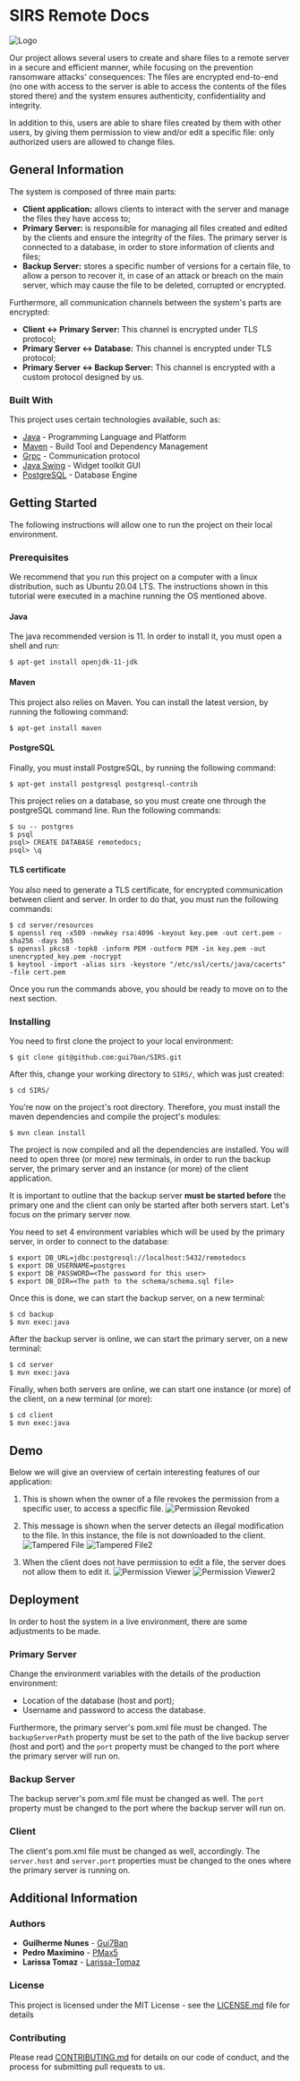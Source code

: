 # SIRS Remote Docs

![Logo](hacker.png)

Our project allows several users to create and share files to a remote server in a secure and efficient manner, while focusing on the prevention ransomware attacks' consequences:
The files are encrypted end-to-end (no one with access to the server is able to access the contents of the files stored there)
and the system ensures authenticity, confidentiality and integrity.

In addition to this, users are able to share files created by them with other users, by giving them permission to view and/or edit
a specific file: only authorized users are allowed to change files.

## General Information

The system is composed of three main parts:
- **Client application:** allows clients to interact with the server and manage the files they have access to;
- **Primary Server:** is responsible for managing all files created and edited by the clients and ensure the integrity of the files.
  The primary server is connected to a database, in order to store information of clients and files;
- **Backup Server:** stores a specific number of versions for a certain file, to allow a person to recover it, in case of an attack
  or breach on the main server, which may cause the file to be deleted, corrupted or encrypted.
  
Furthermore, all communication channels between the system's parts are encrypted:
- **Client <-> Primary Server:** This channel is encrypted under TLS protocol;
- **Primary Server <-> Database:** This channel is encrypted under TLS protocol;
- **Primary Server <-> Backup Server:** This channel is encrypted with a custom protocol designed by us.

### Built With

This project uses certain technologies available, such as:

* [Java](https://openjdk.java.net/) - Programming Language and Platform
* [Maven](https://maven.apache.org/) - Build Tool and Dependency Management
* [Grpc](https://grpc.io/docs/languages/java/basics/) - Communication protocol
* [Java Swing](https://netbeans.apache.org/kb/docs/java/quickstart-gui.html) - Widget toolkit GUI
* [PostgreSQL](https://www.postgresql.org/) - Database Engine

## Getting Started

The following instructions will allow one to run the project on their local environment.

### Prerequisites

We recommend that you run this project on a computer with a linux distribution, such as Ubuntu 20.04 LTS.
The instructions shown in this tutorial were executed in a machine running the OS mentioned above.

#### Java

The java recommended version is 11. In order to install it, you must open a shell and run:
```shell
$ apt-get install openjdk-11-jdk
```

#### Maven

This project also relies on Maven. You can install the latest version, by running the following command:
```shell
$ apt-get install maven
```

#### PostgreSQL
Finally, you must install PostgreSQL, by running the following command:
```shell
$ apt-get install postgresql postgresql-contrib
```

This project relies on a database, so you must create one through the postgreSQL command line. Run the following commands:
```shell
$ su -- postgres
$ psql
psql> CREATE DATABASE remotedocs;
psql> \q
```

#### TLS certificate
You also need to generate a TLS certificate, for encrypted communication between client and server. In order to do that,
you must run the following commands:
```shell
$ cd server/resources
$ openssl req -x509 -newkey rsa:4096 -keyout key.pem -out cert.pem -sha256 -days 365
$ openssl pkcs8 -topk8 -inform PEM -outform PEM -in key.pem -out unencrypted_key.pem -nocrypt
$ keytool -import -alias sirs -keystore "/etc/ssl/certs/java/cacerts" -file cert.pem
```

Once you run the commands above, you should be ready to move on to the next section.

### Installing

You need to first clone the project to your local environment:
```shell
$ git clone git@github.com:gui7ban/SIRS.git
```

After this, change your working directory to `SIRS/`, which was just created:
```shell 
$ cd SIRS/
```

You're now on the project's root directory. Therefore, you must install the maven dependencies and
compile the project's modules:
```shell
$ mvn clean install
```

The project is now compiled and all the dependencies are installed.
You will need to open three (or more) new terminals, in order to run the backup server, the primary server
and an instance (or more) of the client application.

It is important to outline that the backup server **must be started before** the primary one and the client
can only be started after both servers start. Let's focus on the primary server now.

You need to set 4 environment variables which will be used by the primary server, in order to connect to the database:
```shell
$ export DB_URL=jdbc:postgresql://localhost:5432/remotedocs
$ export DB_USERNAME=postgres
$ export DB_PASSWORD=<The password for this user>
$ export DB_DIR=<The path to the schema/schema.sql file>
```

Once this is done, we can start the backup server, on a new terminal:
```shell
$ cd backup
$ mvn exec:java
```

After the backup server is online, we can start the primary server, on a new terminal:
```shell
$ cd server
$ mvn exec:java
```

Finally, when both servers are online, we can start one instance (or more) of the client, on a new terminal (or more):
```shell
$ cd client
$ mvn exec:java
```

## Demo
Below we will give an overview of certain interesting features of our application:

1. This is shown when the owner of a file revokes the permission from a specific user, to access a specific file.
![Permission Revoked](permission_revoked.png)


2. This message is shown when the server detects an illegal modification to the file.
In this instance, the file is not downloaded to the client.
![Tampered File](tampered_open.png)
![Tampered File2](tampered_error.png)
   

3. When the client does not have permission to edit a file, the server does not allow
them to edit it.
![Permission Viewer](file_editor.png)
![Permission Viewer2](no_permission.png)
   

## Deployment

In order to host the system in a live environment, there are some adjustments to be made.

### Primary Server
Change the environment variables with the details of the production environment:
- Location of the database (host and port);
- Username and password to access the database.

Furthermore, the primary server's pom.xml file must be changed. The `backupServerPath` property must be
set to the path of the live backup server (host and port) and the `port` property must be changed to the port where the
primary server will run on.

### Backup Server
The backup server's pom.xml file must be changed as well. The `port` property must be changed to the port where the
backup server will run on.

### Client
The client's pom.xml file must be changed as well, accordingly. The `server.host` and `server.port` properties
must be changed to the ones where the primary server is running on.

## Additional Information

### Authors

* **Guilherme Nunes** - [Gui7Ban](https://github.com/gui7ban)
* **Pedro Maximino** - [PMax5](https://github.com/PMax5)
* **Larissa Tomaz** - [Larissa-Tomaz](https://github.com/Larissa-Tomaz)

### License

This project is licensed under the MIT License - see the [LICENSE.md](LICENSE.md) file for details

### Contributing

Please read [CONTRIBUTING.md](https://gist.github.com/PurpleBooth/b24679402957c63ec426) for details on our code of conduct, and the process for submitting pull requests to us.
